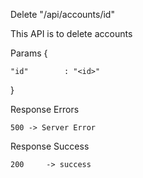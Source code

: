 Delete "/api/accounts/id"

This API is to delete accounts

Params
{

    "id"        : "<id>"

}

Response Errors

    500 -> Server Error

Response Success

    200     -> success

